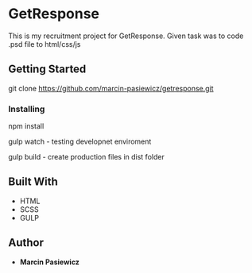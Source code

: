 # GetResponse

This is my recruitment project for GetResponse. Given task was to code .psd file to html/css/js

## Getting Started

git clone https://github.com/marcin-pasiewicz/getresponse.git

### Installing

npm install

gulp watch - testing developnet enviroment

gulp build - create production files in dist folder


## Built With

* HTML
* SCSS
* GULP


## Author

* **Marcin Pasiewicz**
